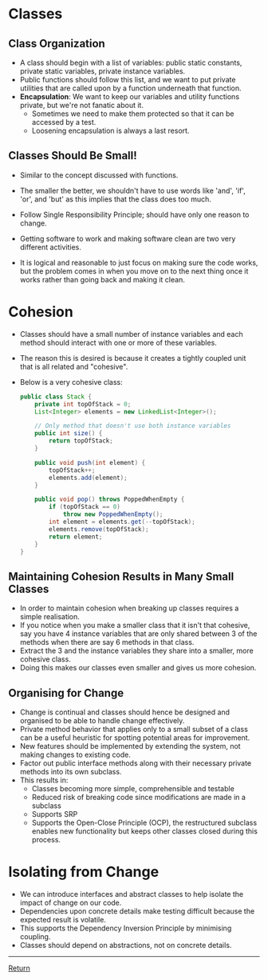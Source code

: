 # Classes

## Class Organization

- A class should begin with a list of variables: public static constants, private static variables, private instance variables.
- Public functions should follow this list, and we want to put private utilities that are called upon by a function underneath that function.
- **Encapsulation**: We want to keep our variables and utility functions private, but we're not fanatic about it.
  - Sometimes we need to make them protected so that it can be accessed by a test.
  - Loosening encapsulation is always a last resort.

## Classes Should Be Small!

- Similar to the concept discussed with functions.
- The smaller the better, we shouldn't have to use words like 'and', 'if', 'or', and 'but' as this implies that the class does too much.
- Follow Single Responsibility Principle; should have only one reason to change.

- Getting software to work and making software clean are two very different activities.
- It is logical and reasonable to just focus on making sure the code works, but the problem comes in when you move on to the next thing once it works rather than going back and making it clean.

# Cohesion

- Classes should have a small number of instance variables and each method should interact with one or more of these variables.
- The reason this is desired is because it creates a tightly coupled unit that is all related and "cohesive".
- Below is a very cohesive class:

  ```Java showLineNumbers
  public class Stack {
      private int topOfStack = 0;
      List<Integer> elements = new LinkedList<Integer>();

      // Only method that doesn't use both instance variables
      public int size() {
          return topOfStack;
      }

      public void push(int element) {
          topOfStack++;
          elements.add(element);
      }

      public void pop() throws PoppedWhenEmpty {
          if (topOfStack == 0)
              throw new PoppedWhenEmpty();
          int element = elements.get(--topOfStack);
          elements.remove(topOfStack);
          return element;
      }
  }
  ```

## Maintaining Cohesion Results in Many Small Classes

- In order to maintain cohesion when breaking up classes requires a simple realisation.
- If you notice when you make a smaller class that it isn't that cohesive, say you have 4 instance variables that are only shared between 3 of the methods when there are say 6 methods in that class.
- Extract the 3 and the instance variables they share into a smaller, more cohesive class.
- Doing this makes our classes even smaller and gives us more cohesion.

## Organising for Change

- Change is continual and classes should hence be designed and organised to be able to handle change effectively.
- Private method behavior that applies only to a small subset of a class can be a useful heuristic for spotting potential areas for improvement.
- New features should be implemented by extending the system, not making changes to existing code.
- Factor out public interface methods along with their necessary private methods into its own subclass.
- This results in:
  - Classes becoming more simple, comprehensible and testable
  - Reduced risk of breaking code since modifications are made in a subclass
  - Supports SRP
  - Supports the Open-Close Principle (OCP), the restructured subclass enables new functionality but keeps other classes closed during this process.

# Isolating from Change

- We can introduce interfaces and abstract classes to help isolate the impact of change on our code.
- Dependencies upon concrete details make testing difficult because the expected result is volatile.
- This supports the Dependency Inversion Principle by minimising coupling.
- Classes should depend on abstractions, not on concrete details.

---

[Return](../)
